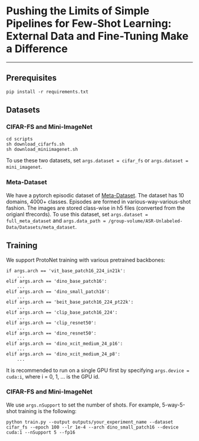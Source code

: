 # Pushing the Limits of Simple Pipelines for Few-Shot Learning: External Data and Fine-Tuning Make a Difference
---

## Prerequisites
```
pip install -r requirements.txt
```

## Datasets
### CIFAR-FS and Mini-ImageNet
```
cd scripts
sh download_cifarfs.sh
sh download_miniimagenet.sh
```
To use these two datasets, set `args.dataset = cifar_fs` or `args.dataset = mini_imagenet`.

### Meta-Dataset
We have a pytorch episodic dataset of [Meta-Dataset](https://github.com/google-research/meta-dataset).
The dataset has 10 domains, 4000+ classes. Episodes are formed in various-way-various-shot fashion.
The images are stored class-wise in h5 files (converted from the origianl tfrecords).
To use this dataset, set `args.dataset = full_meta_dataset` and 
`args.data_path = /group-volume/ASR-Unlabeled-Data/Datasets/meta_dataset`.


## Training
We support ProtoNet training with various pretrained backbones:
```
if args.arch == 'vit_base_patch16_224_in21k':
    ...
elif args.arch == 'dino_base_patch16':
    ...
elif args.arch == 'dino_small_patch16':
    ...
elif args.arch == 'beit_base_patch16_224_pt22k':
    ...
elif args.arch == 'clip_base_patch16_224':
    ...
elif args.arch == 'clip_resnet50':
    ...
elif args.arch == 'dino_resnet50':
    ...
elif args.arch == 'dino_xcit_medium_24_p16':
    ...
elif args.arch == 'dino_xcit_medium_24_p8':
    ...
```
It is recommended to run on a single GPU first by specifying `args.device = cuda:i`, where i = 0, 1, ... is the GPU id. 

### CIFAR-FS and Mini-ImageNet
We use `args.nSupport` to set the number of shots. For example, 5-way-5-shot training is the following:
```
python train.py --output outputs/your_experiment_name --dataset cifar_fs --epoch 100 --lr 1e-4 --arch dino_small_patch16 --device cuda:1 --nSupport 5 --fp16
```

